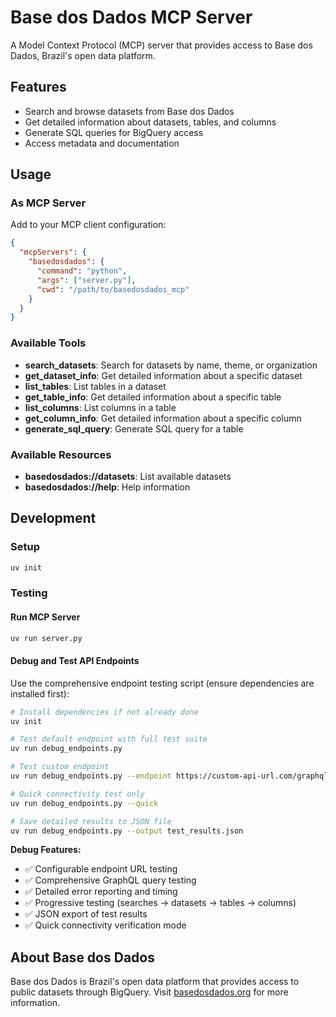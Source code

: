 # Base dos Dados MCP Server

A Model Context Protocol (MCP) server that provides access to Base dos Dados, Brazil's open data platform.

## Features

- Search and browse datasets from Base dos Dados
- Get detailed information about datasets, tables, and columns
- Generate SQL queries for BigQuery access
- Access metadata and documentation

## Usage

### As MCP Server

Add to your MCP client configuration:

```json
{
  "mcpServers": {
    "basedosdados": {
      "command": "python",
      "args": ["server.py"],
      "cwd": "/path/to/basedosdados_mcp"
    }
  }
}
```

### Available Tools

- **search_datasets**: Search for datasets by name, theme, or organization
- **get_dataset_info**: Get detailed information about a specific dataset
- **list_tables**: List tables in a dataset
- **get_table_info**: Get detailed information about a specific table
- **list_columns**: List columns in a table
- **get_column_info**: Get detailed information about a specific column
- **generate_sql_query**: Generate SQL query for a table

### Available Resources

- **basedosdados://datasets**: List available datasets
- **basedosdados://help**: Help information

## Development

### Setup

```bash
uv init
```

### Testing

#### Run MCP Server
```bash
uv run server.py
```

#### Debug and Test API Endpoints

Use the comprehensive endpoint testing script (ensure dependencies are installed first):

```bash
# Install dependencies if not already done
uv init

# Test default endpoint with full test suite
uv run debug_endpoints.py

# Test custom endpoint
uv run debug_endpoints.py --endpoint https://custom-api-url.com/graphql

# Quick connectivity test only
uv run debug_endpoints.py --quick

# Save detailed results to JSON file
uv run debug_endpoints.py --output test_results.json
```

**Debug Features:**
- ✅ Configurable endpoint URL testing
- ✅ Comprehensive GraphQL query testing
- ✅ Detailed error reporting and timing
- ✅ Progressive testing (searches → datasets → tables → columns)
- ✅ JSON export of test results
- ✅ Quick connectivity verification mode

## About Base dos Dados

Base dos Dados is Brazil's open data platform that provides access to public datasets through BigQuery. Visit [basedosdados.org](https://basedosdados.org) for more information.
